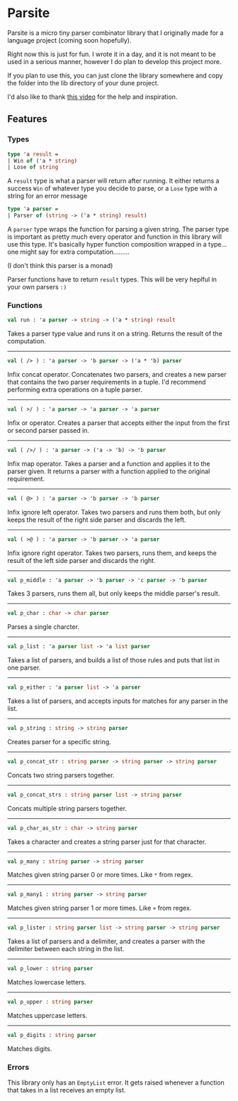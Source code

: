 # Parsite

Parsite is a micro tiny parser combinator library that I originally made for a language project (coming soon hopefully).

Right now this is just for fun. I wrote it in a day, and it is not meant to be used in a serious manner, however I do plan to develop this project more.

If you plan to use this, you can just clone the library somewhere and copy the folder into the lib directory of your dune project.

I'd also like to thank [this video](https://www.youtube.com/watch?v=RDalzi7mhdY) for the help and inspiration.

## Features

### Types

```ocaml
type 'a result = 
| Win of ('a * string)
| Lose of string
```
A `result` type is what a parser will return after running. It either returns a success `Win` of whatever type you decide to parse, or a `Lose` type with a string for an error message

```ocaml
type 'a parser = 
| Parser of (string -> ('a * string) result)
```
A `parser` type wraps the function for parsing a given string. The parser type is important as pretty much every operator and function in this library will use this type. It's basically hyper function composition wrapped in a type... one might say for extra computation.........

(I don't think this parser is a monad)

Parser functions have to return `result` types. This will be very heplful in your own parsers `:)`

### Functions

```ocaml
val run : 'a parser -> string -> ('a * string) result
```

Takes a parser type value and runs it on a string. Returns the result of the computation. 

---
```ocaml
val ( /> ) : 'a parser -> 'b parser -> ('a * 'b) parser
```

Infix concat operator. Concatenates two parsers, and creates a new parser that contains the two parser requirements in a tuple. I'd recommend performing extra operations on a tuple parser.

---
```ocaml
val ( >/ ) : 'a parser -> 'a parser -> 'a parser
```

Infix or operator. Creates a parser that accepts either the input from the first or second parser passed in.

---
```ocaml
val ( />/ ) : 'a parser -> ('a -> 'b) -> 'b parser
```

Infix map operator. Takes a parser and a function and applies it to the parser given. It returns a parser with a function applied to the original requirement.

---
```ocaml
val ( @> ) : 'a parser -> 'b parser -> 'b parser
```

Infix ignore left operator. Takes two parsers and runs them both, but only keeps the result of the right side parser and discards the left.

---
```ocaml
val ( >@ ) : 'a parser -> 'b parser -> 'a parser
```

Infix ignore right operator. Takes two parsers, runs them, and keeps the result of the left side parser and discards the right.

---
```ocaml
val p_middle : 'a parser -> 'b parser -> 'c parser -> 'b parser
```

Takes 3 parsers, runs them all, but only keeps the middle parser's result.

---
```ocaml
val p_char : char -> char parser
```

Parses a single charcter.

---
```ocaml
val p_list : 'a parser list -> 'a list parser
```

Takes a list of parsers, and builds a list of those rules and puts that list in one parser.

---
```ocaml
val p_either : 'a parser list -> 'a parser
```

Takes a list of parsers, and accepts inputs for matches for any parser in the list.

---
```ocaml
val p_string : string -> string parser
```

Creates parser for a specific string.

---
```ocaml
val p_concat_str : string parser -> string parser -> string parser
```

Concats two string parsers together.

---
```ocaml
val p_concat_strs : string parser list -> string parser 
```

Concats multiple string parsers together.

---
```ocaml
val p_char_as_str : char -> string parser
```

Takes a character and creates a string parser just for that character.

---
```ocaml
val p_many : string parser -> string parser
```

Matches given string parser 0 or more times. Like `*` from regex.

---
```ocaml
val p_many1 : string parser -> string parser
```

Matches given string parser 1 or more times. Like `+` from regex.

---
```ocaml
val p_lister : string parser list -> string parser -> string parser
```

Takes a list of parsers and a delimiter, and creates a parser with the delimiter between each string in the list.

---
```ocaml
val p_lower : string parser
```

Matches lowercase letters.

---
```ocaml
val p_upper : string parser
```

Matches uppercase letters.

---
```ocaml
val p_digits : string parser
```

Matches digits.

### Errors

This library only has an `EmptyList` error. It gets raised whenever a function that takes in a list receives an empty list. 